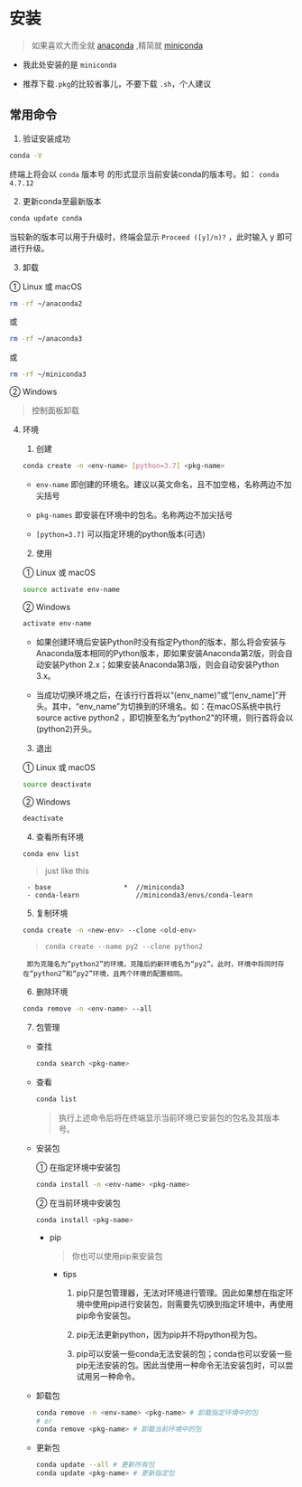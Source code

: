 # 安装

> 如果喜欢大而全就 [anaconda](https://www.anaconda.com/download/#macos) ,精简就 [miniconda](https://docs.conda.io/en/latest/miniconda.html)

- 我此处安装的是 `miniconda`

- 推荐下载`.pkg`的比较省事儿，不要下载 `.sh`，个人建议

## 常用命令

1. 验证安装成功
  ```bash
  conda -V
  ```

  终端上将会以 `conda` 版本号 的形式显示当前安装conda的版本号。如： `conda 4.7.12`

2. 更新conda至最新版本
  ```bash
  conda update conda
  ```

  当较新的版本可以用于升级时，终端会显示 `Proceed ([y]/n)?` ，此时输入 y 即可进行升级。


3. 卸载

  ① Linux 或 macOS
  ```bash
  rm -rf ~/anaconda2
  ```
  或
  ```bash
  rm -rf ~/anaconda3
  ```
  或
  ```bash
  rm -rf ~/miniconda3
  ```

  ② Windows

  > 控制面板卸载

4. 环境

    1. 创建
      ```bash
      conda create -n <env-name> [python=3.7] <pkg-name>
      ```

      -  `env-name` 即创建的环境名。建议以英文命名，且不加空格，名称两边不加尖括号

      -  `pkg-names` 即安装在环境中的包名。名称两边不加尖括号

      -  `[python=3.7]` 可以指定环境的python版本(可选)

    2. 使用

      ① Linux 或 macOS
      ```bash
      source activate env-name
      ```

      ② Windows
      ```bash
      activate env-name
      ```

      - 如果创建环境后安装Python时没有指定Python的版本，那么将会安装与Anaconda版本相同的Python版本，即如果安装Anaconda第2版，则会自动安装Python 2.x；如果安装Anaconda第3版，则会自动安装Python 3.x。

      - 当成功切换环境之后，在该行行首将以“(env_name)”或“[env_name]”开头。其中，“env_name”为切换到的环境名。如：在macOS系统中执行 source active python2 ，即切换至名为“python2”的环境，则行首将会以(python2)开头。

    3. 退出

      ① Linux 或 macOS
      ```bash
      source deactivate
      ```

      ② Windows
      ```bash
      deactivate
      ```

    4. 查看所有环境

      ```bash
      conda env list
      ```
      > just like this

        - base                  *  //miniconda3
        - conda-learn              //miniconda3/envs/conda-learn

    5. 复制环境
      ```bash
      conda create -n <new-env> --clone <old-env>
      ```

      > `conda create --name py2 --clone python2`

        即为克隆名为“python2”的环境，克隆后的新环境名为“py2”。此时，环境中将同时存在“python2”和“py2”环境，且两个环境的配置相同。

    6. 删除环境
      ```bash
      conda remove -n <env-name> --all
      ```


    7. 包管理

      - 查找

        ```bash
        conda search <pkg-name>
        ```

      - 查看
        ```bash
        conda list
        ```

        > 执行上述命令后将在终端显示当前环境已安装包的包名及其版本号。

      - 安装包

        ① 在指定环境中安装包
        ```bash
        conda install -n <env-name> <pkg-name>
        ```

        ② 在当前环境中安装包
        ```bash
        conda install <pkg-name>
        ```

        - pip

          > 你也可以使用pip来安装包

          - tips

            1. pip只是包管理器，无法对环境进行管理。因此如果想在指定环境中使用pip进行安装包，则需要先切换到指定环境中，再使用pip命令安装包。

            2. pip无法更新python，因为pip并不将python视为包。

            3. pip可以安装一些conda无法安装的包；conda也可以安装一些pip无法安装的包。因此当使用一种命令无法安装包时，可以尝试用另一种命令。

      - 卸载包
        ```bash
        conda remove -n <env-name> <pkg-name> # 卸载指定环境中的包
        # or
        conda remove <pkg-name> # 卸载当前环境中的包
        ```

      - 更新包

        ```bash
        conda update --all # 更新所有包
        conda update <pkg-name> # 更新指定包
        ```
        